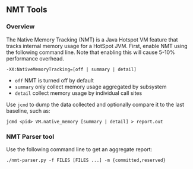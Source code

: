 ## NMT Tools

### Overview

The Native Memory Tracking (NMT) is a Java Hotspot VM feature that tracks internal memory usage for a HotSpot JVM.
First, enable NMT using the following command line. Note that enabling this will cause 5-10% performance overhead.

```-XX:NativeMemoryTracking=[off | summary | detail]```

- ```off``` NMT is turned off by default
- ```summary``` only collect memory usage aggregated by subsystem
- ```detail``` collect memory usage by individual call sites

Use ```jcmd``` to dump the data collected and optionally compare it to the last baseline, such as:

```jcmd <pid> VM.native_memory [summary | detail] > report.out```

### NMT Parser tool

Use the following command line to get an aggregate report:

```./nmt-parser.py -f FILES [FILES ...] -m {committed,reserved}  ```

